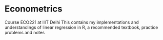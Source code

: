 # Econometrics
Course ECO221 at IIIT Delhi
This contains my implementations and understandings of linear regression in R, a recommended textbook, practice problems and notes
